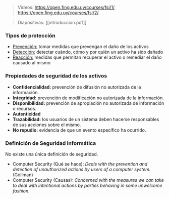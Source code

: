 > Videos:
> 	https://open.fing.edu.uy/courses/fsi/1/
> 	https://open.fing.edu.uy/courses/fsi/2/

> Diapositivas:
	[[introduccion.pdf]]
### Tipos de protección
- <u>Prevención:</u> tomar medidas que prevengan el daño de los activos
- <u>Detección:</u> detectar cuándo, cómo y por quién un activo ha sido dañado
- <u>Reacción:</u> medidas que permitan recuperar el activo o remediar el daño causado al mismo
### Propiedades de seguridad de los activos
- **Confidencialidad:** prevención de difusión no autorizada de la información.
- **Integridad:** prevención de modificación no autorizada de la información.
- **Disponibilidad:** prevención de apropiación no autorizada de información o recursos.
- **Autenticidad**
- **Trazabilidad:** los usuarios de un sistema deben hacerse responsables de sus acciones sobre el mismo.
- **No repudio:** evidencia de que un evento específico ha ocurrido.
### Definición de Seguridad Informática
No existe una única definición de seguridad.

- Computer Security (Qué se hace):
	*Deals with the prevention and detection of unauthorized actions by users of a computer system.* (Gollman)
- Computer Security (Causas):
	*Concerned with the measures we can take to deal with intentional actions by parties behaving in some unwelcome fashion.*
